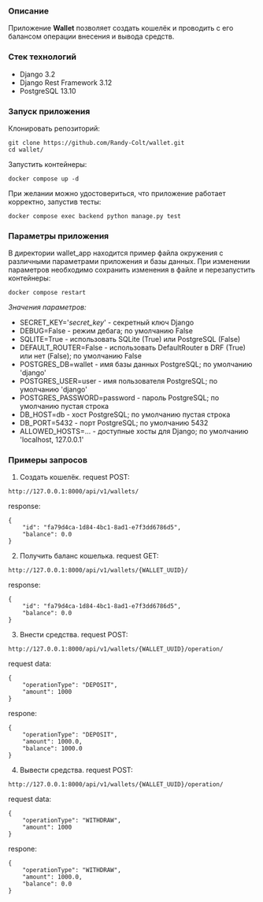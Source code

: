 ### Описание

Приложение **Wallet** позволяет создать кошелёк и проводить с его балансом операции внесения и вывода средств.

### Стек технологий

- Django 3.2
- Django Rest Framework 3.12
- PostgreSQL 13.10

### Запуск приложения

Клонировать репозиторий:
```
git clone https://github.com/Randy-Colt/wallet.git
cd wallet/
```
Запустить контейнеры:
```
docker compose up -d
```

При желании можно удостовериться, что приложение работает корректно, запустив тесты:
```
docker compose exec backend python manage.py test
```

### Параметры приложения

В директории wallet_app находится пример файла окружения с различными параметрами приложения и базы данных. При изменении параметров необходимо сохранить изменения в файле и перезапустить контейнеры:
```
docker compose restart
```

*Значения параметров:*
- SECRET_KEY='*secret_key*' - секретный ключ Django
- DEBUG=False - режим дебага; по умолчанию False
- SQLITE=True - использовать SQLite (True) или PostgreSQL (False)
- DEFAULT_ROUTER=False - использовать DefaultRouter в DRF (True) или нет (False); по умолчанию False
- POSTGRES_DB=wallet - имя базы данных PostgreSQL; по умолчанию 'django'
- POSTGRES_USER=user - имя пользователя PostgreSQL; по умолчанию 'django'
- POSTGRES_PASSWORD=password - пароль PostgreSQL; по умолчанию пустая строка
- DB_HOST=db - хост PostgreSQL; по умолчанию пустая строка
- DB_PORT=5432 - порт PostgreSQL; по умолчанию 5432
- ALLOWED_HOSTS=... - доступные хосты для Django; по умолчанию 'localhost, 127.0.0.1'

### Примеры запросов

1. Создать кошелёк.
request POST:
```
http://127.0.0.1:8000/api/v1/wallets/
```
response:
```
{
    "id": "fa79d4ca-1d84-4bc1-8ad1-e7f3dd6786d5",
    "balance": 0.0
}
```

2. Получить баланс кошелька.
request GET:
```
http://127.0.0.1:8000/api/v1/wallets/{WALLET_UUID}/
```
response:
```
{
    "id": "fa79d4ca-1d84-4bc1-8ad1-e7f3dd6786d5",
    "balance": 0.0
}
```

3. Внести средства.
request POST:
```
http://127.0.0.1:8000/api/v1/wallets/{WALLET_UUID}/operation/
```
request data:
```
{
    "operationType": "DEPOSIT",
    "amount": 1000
}
```
respone:
```
{
    "operationType": "DEPOSIT",
    "amount": 1000.0,
    "balance": 1000.0
}
```

4. Вывести средства.
request POST:
```
http://127.0.0.1:8000/api/v1/wallets/{WALLET_UUID}/operation/
```
request data:
```
{
    "operationType": "WITHDRAW",
    "amount": 1000
}
```
respone:
```
{
    "operationType": "WITHDRAW",
    "amount": 1000.0,
    "balance": 0.0
}
```